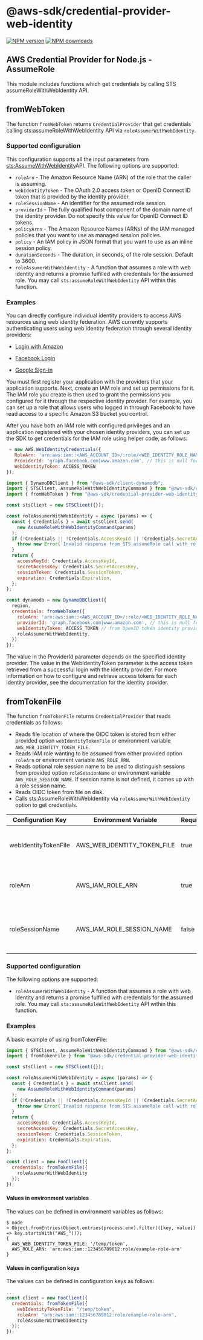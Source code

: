# @aws-sdk/credential-provider-web-identity

[![NPM version](https://img.shields.io/npm/v/@aws-sdk/credential-provider-web-identity/latest.svg)](https://www.npmjs.com/package/@aws-sdk/credential-provider-web-identity)
[![NPM downloads](https://img.shields.io/npm/dm/@aws-sdk/credential-provider-web-identity.svg)](https://www.npmjs.com/package/@aws-sdk/credential-provider-web-identity)

## AWS Credential Provider for Node.js - AssumeRole

This module includes functions which get credentials by calling STS assumeRoleWithWebIdentity API.

## fromWebToken

The function `fromWebToken` returns `CredentialProvider` that get credentials calling sts:assumeRoleWithWebIdentity
API via `roleAssumerWithWebIdentity`.

### Supported configuration

This configuration supports all the input parameters from
[sts:AssumeWithWebIdentity](https://docs.aws.amazon.com/AWSJavaScriptSDK/v3/latest/clients/client-sts/modules/assumerolewithwebidentityrequest.html)API. The following options are supported:

- `roleArn` - The Amazon Resource Name (ARN) of the role that the caller is assuming.
- `webIdentityToken` - The OAuth 2.0 access token or OpenID Connect ID token that is provided by the identity provider.
- `roleSessionName` - An identifier for the assumed role session.
- `providerId` - The fully qualified host component of the domain name of the identity provider. Do not specify this
  value for OpenID Connect ID tokens.
- `policyArns` - The Amazon Resource Names (ARNs) of the IAM managed policies that you want to use as managed session
  policies.
- `policy` - An IAM policy in JSON format that you want to use as an inline session policy.
- `durationSeconds` - The duration, in seconds, of the role session. Default to 3600.
- `roleAssumerWithWebIdentity` - A function that assumes a role with web identity
  and returns a promise fulfilled with credentials for the assumed role. You may call
  `sts:assumeRoleWithWebIdentity` API within this function.

### Examples

You can directly configure individual identity providers to access AWS resources using web identity federation. AWS
currently supports authenticating users using web identity federation through several identity providers:

- [Login with Amazon](https://login.amazon.com/)

- [Facebook Login](https://developers.facebook.com/docs/facebook-login/web/)

- [Google Sign-in](https://developers.google.com/identity/)

You must first register your application with the providers that your application supports. Next, create an IAM role and
set up permissions for it. The IAM role you create is then used to grant the permissions you configured for it through
the respective identity provider. For example, you can set up a role that allows users who logged in through Facebook
to have read access to a specific Amazon S3 bucket you control.

After you have both an IAM role with configured privileges and an application registered with your chosen identity
providers, you can set up the SDK to get credentials for the IAM role using helper code, as follows:

```javascript
 = new AWS.WebIdentityCredentials({
   RoleArn: 'arn:aws:iam::<AWS_ACCOUNT_ID>/:role/<WEB_IDENTITY_ROLE_NAME>',
   ProviderId: 'graph.facebook.com|www.amazon.com', // this is null for Google
   WebIdentityToken: ACCESS_TOKEN
});

import { DynamoDBClient } from "@aws-sdk/client-dynamodb";
import { STSClient, AssumeRoleWithWebIdentityCommand } from "@aws-sdk/client-sts";
import { fromWebToken } from "@aws-sdk/credential-provider-web-identity";

const stsClient = new STSClient({});

const roleAssumerWithWebIdentity = async (params) => {
  const { Credentials } = await stsClient.send(
    new AssumeRoleWithWebIdentityCommand(params)
  );
  if (!Credentials || !Credentials.AccessKeyId || !Credentials.SecretAccessKey) {
    throw new Error(`Invalid response from STS.assumeRole call with role ${params.RoleArn}`);
  }
  return {
    accessKeyId: Credentials.AccessKeyId,
    secretAccessKey: Credentials.SecretAccessKey,
    sessionToken: Credentials.SessionToken,
    expiration: Credentials.Expiration,
  };
};

const dynamodb = new DynamoDBClient({
  region,
  credentials: fromWebToken({
    roleArn: 'arn:aws:iam::<AWS_ACCOUNT_ID>/:role/<WEB_IDENTITY_ROLE_NAME>',
    providerId: 'graph.facebook.com|www.amazon.com', // this is null for Google
    webIdentityToken: ACCESS_TOKEN // from OpenID token identity provider
    roleAssumerWithWebIdentity,
  })
});

```

The value in the ProviderId parameter depends on the specified identity provider. The value in the WebIdentityToken
parameter is the access token retrieved from a successful login with the identity provider. For more information on how
to configure and retrieve access tokens for each identity provider, see the documentation for the identity provider.

## fromTokenFile

The function `fromTokenFile` returns `CredentialProvider` that reads credentials as follows:

- Reads file location of where the OIDC token is stored from either provided option `webIdentityTokenFile` or environment variable `AWS_WEB_IDENTITY_TOKEN_FILE`.
- Reads IAM role wanting to be assumed from either provided option `roleArn` or environment variable `AWS_ROLE_ARN`.
- Reads optional role session name to be used to distinguish sessions from provided option `roleSessionName` or environment variable `AWS_ROLE_SESSION_NAME`.
  If session name is not defined, it comes up with a role session name.
- Reads OIDC token from file on disk.
- Calls sts:AssumeRoleWithWebIdentity via `roleAssumerWithWebIdentity` option to get credentials.

| **Configuration Key** | **Environment Variable**    | **Required** | **Description**                                   |
| --------------------- | --------------------------- | ------------ | ------------------------------------------------- |
| webIdentityTokenFile  | AWS_WEB_IDENTITY_TOKEN_FILE | true         | File location of where the `OIDC` token is stored |
| roleArn               | AWS_IAM_ROLE_ARN            | true         | The IAM role wanting to be assumed                |
| roleSessionName       | AWS_IAM_ROLE_SESSION_NAME   | false        | The IAM session name used to distinguish sessions |

### Supported configuration

The following options are supported:

- `roleAssumerWithWebIdentity` - A function that assumes a role with web identity
  and returns a promise fulfilled with credentials for the assumed role. You may call
  `sts:assumeRoleWithWebIdentity` API within this function.

### Examples

A basic example of using fromTokenFile:

```js
import { STSClient, AssumeRoleWithWebIdentityCommand } from "@aws-sdk/client-sts";
import { fromTokenFile } from "@aws-sdk/credential-provider-web-identity";

const stsClient = new STSClient({});

const roleAssumerWithWebIdentity = async (params) => {
  const { Credentials } = await stsClient.send(
    new AssumeRoleWithWebIdentityCommand(params)
  );
  if (!Credentials || !Credentials.AccessKeyId || !Credentials.SecretAccessKey) {
    throw new Error(`Invalid response from STS.assumeRole call with role ${params.RoleArn}`);
  }
  return {
    accessKeyId: Credentials.AccessKeyId,
    secretAccessKey: Credentials.SecretAccessKey,
    sessionToken: Credentials.SessionToken,
    expiration: Credentials.Expiration,
  };
};

const client = new FooClient({
  credentials: fromTokenFile({
    roleAssumerWithWebIdentity
  });
});
```

#### Values in environment variables

The values can be defined in environment variables as follows:

```console
$ node
> Object.fromEntries(Object.entries(process.env).filter(([key, value]) => key.startsWith("AWS_")));
{
  AWS_WEB_IDENTITY_TOKEN_FILE: '/temp/token',
  AWS_ROLE_ARN: 'arn:aws:iam::123456789012:role/example-role-arn'
}
```

#### Values in configuration keys

The values can be defined in configuration keys as follows:

```js
...
const client = new FooClient({
  credentials: fromTokenFile({
    webIdentityTokenFile: "/temp/token",
    roleArn: "arn:aws:iam::123456789012:role/example-role-arn",
    roleAssumerWithWebIdentity
  });
});
```
